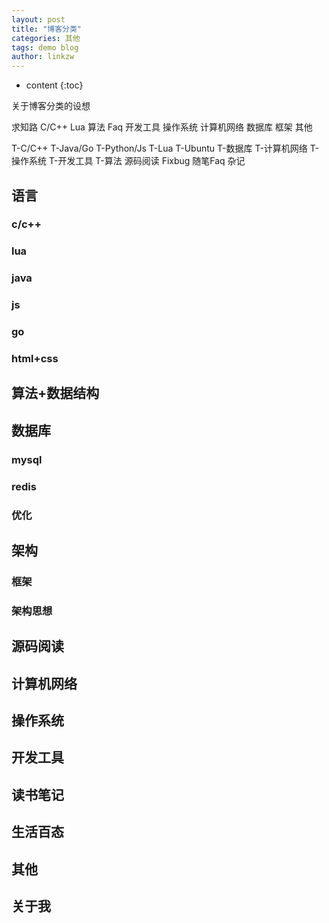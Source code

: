 ```yaml
---
layout: post
title: "博客分类"
categories: 其他
tags: demo blog
author: linkzw
---
```


* content
{:toc}


关于博客分类的设想


求知路
C/C++
Lua
算法
Faq
开发工具
操作系统
计算机网络
数据库
框架
其他


T-C/C++
T-Java/Go
T-Python/Js
T-Lua
T-Ubuntu
T-数据库
T-计算机网络
T-操作系统
T-开发工具
T-算法
源码阅读
Fixbug
随笔Faq
杂记



## 语言

### c/c++

### lua

### java

### js

### go

### html+css

## 算法+数据结构

## 数据库

### mysql

### redis

### 优化


## 架构

### 框架

### 架构思想

## 源码阅读

## 计算机网络

## 操作系统

## 开发工具

## 读书笔记

## 生活百态

## 其他

## 关于我